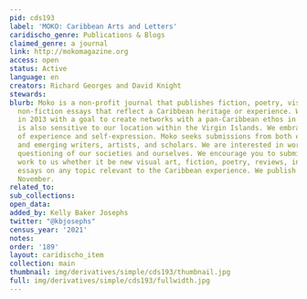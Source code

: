 ```yaml
---
pid: cds193
label: 'MOKO: Caribbean Arts and Letters'
caridischo_genre: Publications & Blogs
claimed_genre: a journal
link: http://mokomagazine.org
access: open
status: Active
language: en
creators: Richard Georges and David Knight
stewards:
blurb: Moko is a non-profit journal that publishes fiction, poetry, visual arts, and
  non-fiction essays that reflect a Caribbean heritage or experience. We were founded
  in 2013 with a goal to create networks with a pan-Caribbean ethos in a way that
  is also sensitive to our location within the Virgin Islands. We embrace diversity
  of experience and self-expression. Moko seeks submissions from both established
  and emerging writers, artists, and scholars. We are interested in work that encourages
  questioning of our societies and ourselves. We encourage you to submit your best
  work to us whether it be new visual art, fiction, poetry, reviews, interviews, or
  essays on any topic relevant to the Caribbean experience. We publish in May and
  November.
related_to:
sub_collections:
open_data:
added_by: Kelly Baker Josephs
twitter: "@kbjosephs"
census_year: '2021'
notes:
order: '189'
layout: caridischo_item
collection: main
thumbnail: img/derivatives/simple/cds193/thumbnail.jpg
full: img/derivatives/simple/cds193/fullwidth.jpg
---
```

